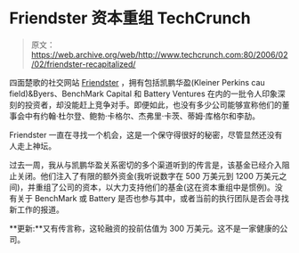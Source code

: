 # Friendster 资本重组 TechCrunch

> 原文：<https://web.archive.org/web/http://www.techcrunch.com:80/2006/02/02/friendster-recapitalized/>

 [](https://web.archive.org/web/20230219024258/http://www.friendster.com/) 四面楚歌的社交网站 [Friendster](https://web.archive.org/web/20230219024258/http://www.friendster.com/) ，拥有包括凯鹏华盈(Kleiner Perkins cau field)&Byers、BenchMark Capital 和 Battery Ventures 在内的一批令人印象深刻的投资者，却没能赶上竞争对手。即便如此，也没有多少公司能够宣称他们的董事会中有约翰·杜尔登、鲍勃·卡格尔、杰弗里·卡茨、蒂姆·库格尔和李劼。

Friendster 一直在寻找一个机会，这是一个保守得很好的秘密，尽管显然还没有人走上神坛。

过去一周，我从与凯鹏华盈关系密切的多个渠道听到的传言是，该基金已经介入阻止关闭。他们注入了有限的额外资金(我听说数字在 500 万美元到 1200 万美元之间)，并重组了公司的资本，以大力支持他们的基金(这在资本重组中是惯例)。没有关于 BenchMark 或 Battery 是否也参与其中，或者当前的执行团队是否会寻找新工作的报道。

**更新:**又有传言称，这轮融资的投前估值为 300 万美元。这不是一家健康的公司。